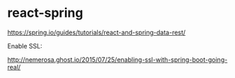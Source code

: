 # react-spring

https://spring.io/guides/tutorials/react-and-spring-data-rest/

Enable SSL:

http://nemerosa.ghost.io/2015/07/25/enabling-ssl-with-spring-boot-going-real/